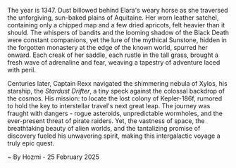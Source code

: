 
The year is 1347.  Dust billowed behind Elara's weary horse as she traversed the unforgiving, sun-baked plains of Aquitaine.  Her worn leather satchel, containing only a chipped map and a few dried apricots, felt heavier than it should.  The whispers of bandits and the looming shadow of the Black Death were constant companions, yet the lure of the mythical Sunstone, hidden in the forgotten monastery at the edge of the known world, spurred her onward.  Each creak of her saddle, each rustle in the tall grass, brought a fresh wave of adrenaline and fear, weaving a tapestry of adventure laced with peril.

Centuries later, Captain Rexx navigated the shimmering nebula of Xylos, his starship, the *Stardust Drifter*, a tiny speck against the colossal backdrop of the cosmos.  His mission: to locate the lost colony of Kepler-186f, rumored to hold the key to interstellar travel's next great leap.  The journey was fraught with dangers - rogue asteroids, unpredictable wormholes, and the ever-present threat of pirate raiders. Yet, the vastness of space, the breathtaking beauty of alien worlds, and the tantalizing promise of discovery fueled his unwavering spirit, making this intergalactic voyage a truly epic quest.

~ By Hozmi - 25 February 2025
